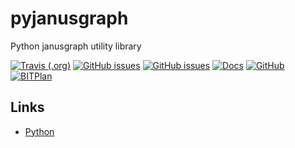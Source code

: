 # pyjanusgraph
Python janusgraph utility library

[![Travis (.org)](https://img.shields.io/travis/BITPlan/pyjanusgraph.svg)](https://travis-ci.org/BITPlan/pyjanusgraph)
[![GitHub issues](https://img.shields.io/github/issues/BITPlan/pyjanusgraph.svg)](https://github.com/BITPlan/pyjanusgraph/issues)
[![GitHub issues](https://img.shields.io/github/issues-closed/BITPlan/pyjanusgraph.svg)](https://github.com/BITPlan/pyjanusgraph/issues/?q=is%3Aissue+is%3Aclosed)
[![Docs](https://img.shields.io/readthedocs/pyjanusgraph/latest.svg)](https://pyjanusgraph.readthedocs.io/en/latest/)
[![GitHub](https://img.shields.io/github/license/BITPlan/pyjanusgraph.svg)](https://www.apache.org/licenses/LICENSE-2.0)
[![BITPlan](http://wiki.bitplan.com/images/wiki/thumb/3/38/BITPlanLogoFontLessTransparent.png/198px-BITPlanLogoFontLessTransparent.png)](http://www.bitplan.com)

## Links
* [Python](https://www.python.org/)
